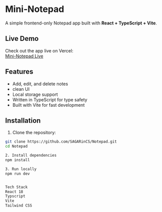 # Mini-Notepad

A simple frontend-only Notepad app built with **React + TypeScript + Vite**.



##  Live Demo

Check out the app live on Vercel:  
[Mini-Notepad Live](https://notemakerandtaker.vercel.app)



##  Features

- Add, edit, and delete notes
- clean UI
- Local storage support 
- Written in TypeScript for type safety
- Built with Vite for fast development



##  Installation

1. Clone the repository:

```bash
git clone https://github.com/SAGARinCS/Notepad.git
cd Notepad

2. Install dependencies 
npm install

3. Run locally
npm run dev 


Tech Stack 
React 18
Typscript
Vite
Tailwind CSS
